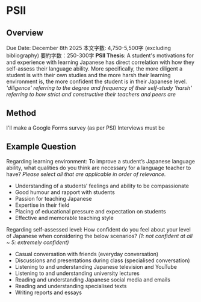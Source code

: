 # PSII
## Overview
Due Date: December 8th 2025
本文字数: 4,750-5,500字 (excluding bibliography)
要約字数：250-300字
**PSII Thesis**: A student's motivations for and experience with learning Japanese has direct correlation with how they self-assess their language ability.
  More specifically, the more diligent a student is with their own studies and the more harsh their learning environment is, the more confident the student is in their Japanese level.
*'diligence' referring to the degree and frequency of their self-study*
*'harsh' referring to how strict and constructive their teachers and peers are*

## Method
I'll make a Google Forms survey (as per PSI)
Interviews must be 

## Example Question
Regarding learning environment: 
  To improve a student’s Japanese language ability, what qualities do you think are necessary for a language teacher to have?
  *Please select all that are applicable in order of relevance.*
  - Understanding of a students’ feelings and ability to be compassionate
  - Good humour and rapport with students 
  - Passion for teaching Japanese
  - Expertise in their field
  - Placing of educational pressure and expectation on students
  - Effective and memorable teaching style

Regarding self-assessed level:
  How confident do you feel about your level of Japanese when considering the below scenarios?
  *(1: not confident at all ~ 5: extremely confident)*
  - Casual conversation with friends (everyday conversation)
  - Discussions and presentations during class (specialised conversation)
  - Listening to and understanding Japanese television and YouTube
  - Listening to and understanding university lectures
  - Reading and understanding Japanese social media and emails
  - Reading and understanding specialised texts
  - Writing reports and essays
